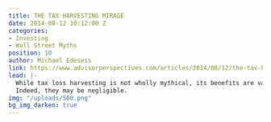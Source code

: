 ```yaml
---
title: THE TAX HARVESTING MIRAGE
date: 2014-08-12 10:12:00 Z
categories:
- Investing
- Wall Street Myths
position: 10
author: Michael Edesess
link: https://www.advisorperspectives.com/articles/2014/08/12/the-tax-harvesting-mirage
lead: |-
  While tax loss harvesting is not wholly mythical, its benefits are vastly overstated.
  Indeed, they may be negligible.
img: "/uploads/500.png"
bg_img_darken: true
---
```


